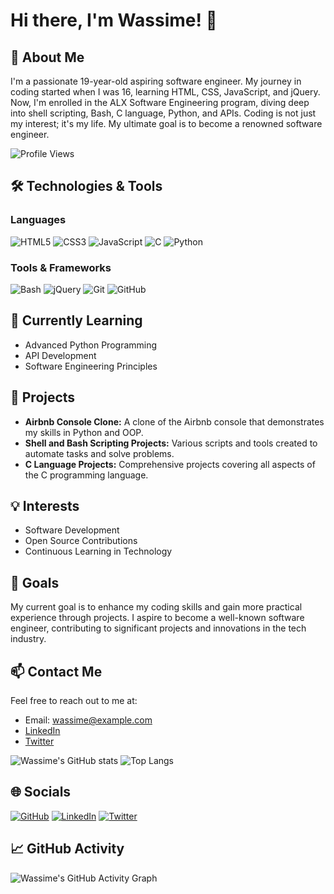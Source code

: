 # Hi there, I'm Wassime! 👋

## 🚀 About Me
I'm a passionate 19-year-old aspiring software engineer. My journey in coding started when I was 16, learning HTML, CSS, JavaScript, and jQuery. Now, I'm enrolled in the ALX Software Engineering program, diving deep into shell scripting, Bash, C language, Python, and APIs. Coding is not just my interest; it's my life. My ultimate goal is to become a renowned software engineer.

![Profile Views](https://komarev.com/ghpvc/?username=Wassime&color=brightgreen)

## 🛠️ Technologies & Tools

### Languages
![HTML5](https://img.shields.io/badge/html5-%23E34F26.svg?&style=for-the-badge&logo=html5&logoColor=white)
![CSS3](https://img.shields.io/badge/css3-%231572B6.svg?&style=for-the-badge&logo=css3&logoColor=white)
![JavaScript](https://img.shields.io/badge/javascript-%23323330.svg?&style=for-the-badge&logo=javascript&logoColor=%23F7DF1E)
![C](https://img.shields.io/badge/c-%2300599C.svg?&style=for-the-badge&logo=c&logoColor=white)
![Python](https://img.shields.io/badge/python-%2314354C.svg?&style=for-the-badge&logo=python&logoColor=white)

### Tools & Frameworks
![Bash](https://img.shields.io/badge/bash-%23121011.svg?&style=for-the-badge&logo=gnu-bash&logoColor=white)
![jQuery](https://img.shields.io/badge/jquery-%230769AD.svg?&style=for-the-badge&logo=jquery&logoColor=white)
![Git](https://img.shields.io/badge/git-%23F05033.svg?&style=for-the-badge&logo=git&logoColor=white)
![GitHub](https://img.shields.io/badge/github-%23121011.svg?&style=for-the-badge&logo=github&logoColor=white)

## 🌱 Currently Learning
- Advanced Python Programming
- API Development
- Software Engineering Principles

## 🔭 Projects
- **Airbnb Console Clone:** A clone of the Airbnb console that demonstrates my skills in Python and OOP.
- **Shell and Bash Scripting Projects:** Various scripts and tools created to automate tasks and solve problems.
- **C Language Projects:** Comprehensive projects covering all aspects of the C programming language.

## 💡 Interests
- Software Development
- Open Source Contributions
- Continuous Learning in Technology

## 🎯 Goals
My current goal is to enhance my coding skills and gain more practical experience through projects. I aspire to become a well-known software engineer, contributing to significant projects and innovations in the tech industry.

## 📫 Contact Me
Feel free to reach out to me at:
- Email: wassime@example.com
- [LinkedIn](https://www.linkedin.com/in/wassime/)
- [Twitter](https://twitter.com/wassime)

![Wassime's GitHub stats](https://github-readme-stats.vercel.app/api?username=Wassime&show_icons=true&theme=radical)
![Top Langs](https://github-readme-stats.vercel.app/api/top-langs/?username=Wassime&layout=compact&theme=radical)

## 🌐 Socials
[![GitHub](https://img.shields.io/badge/GitHub-%23121011.svg?&style=for-the-badge&logo=github&logoColor=white)](https://github.com/Wassime)
[![LinkedIn](https://img.shields.io/badge/LinkedIn-%230077B5.svg?&style=for-the-badge&logo=linkedin&logoColor=white)](https://www.linkedin.com/in/wassime/)
[![Twitter](https://img.shields.io/badge/Twitter-%231DA1F2.svg?&style=for-the-badge&logo=twitter&logoColor=white)](https://twitter.com/wassime)

## 📈 GitHub Activity
![Wassime's GitHub Activity Graph](https://activity-graph.herokuapp.com/graph?username=Wassime&theme=react-dark&hide_border=true&area=true)
